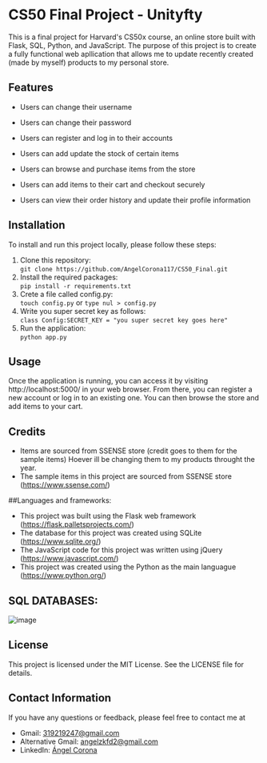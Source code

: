 # CS50 Final Project -  Unityfty

This is a final project for Harvard's CS50x course, an online store built with Flask, SQL, Python, and JavaScript. The purpose of this project is to create a fully functional web apllication that allows me to update recently created (made by myself) products to my personal store.

## Features


- Users can change their username
- Users can change their password
- Users can register and log in to their accounts
- Users can add update the stock of certain items
- Users can browse and purchase items from the store
- Users can add items to their cart and checkout securely

- Users can view their order history and update their profile information

## Installation

To install and run this project locally, please follow these steps:

1. Clone this repository: <br> `git clone https://github.com/AngelCorona117/CS50_Final.git`
2. Install the required packages: <br> `pip install -r requirements.txt`
3. Crete a file called config.py: <br>`touch config.py` or  `type nul > config.py`
4. Write you super secret key as follows: <br> `class Config:SECRET_KEY = "you super secret key goes here"`
5. Run the application: <br> `python app.py`

## Usage

Once the application is running, you can access it by visiting http://localhost:5000/ in your web browser. From there, you can register a new account or log in to an existing one. You can then browse the store and add items to your cart. 

## Credits
- Items are sourced from SSENSE store (credit goes to them for the sample items) Hoever ill be changing them to my products throught the year.
- The sample items in this project are sourced from SSENSE store (https://www.ssense.com/)


##Languages and frameworks:
- This project was built using the Flask web framework (https://flask.palletsprojects.com/)
- The database for this project was created using SQLite (https://www.sqlite.org/)
- The JavaScript code for this project was written using jQuery (https://www.javascript.com/)
- This project was created using the Python as the main languague  (https://www.python.org/)

## SQL DATABASES:
![image](https://user-images.githubusercontent.com/114787259/233714123-2002056e-b4bd-46bb-849d-341bcf14fef8.png)

## License

This project is licensed under the MIT License. See the LICENSE file for details.

## Contact Information

If you have any questions or feedback, please feel free to contact me at

- Gmail: [319219247@gmail.com](mailto:319219247@gmail.com)
- Alternative Gmail: [angelzkfd2@gmail.com](mailto:angelzkfd2@gmail.com)
- LinkedIn: [Ángel Corona](https://www.linkedin.com/in/%C3%A1ngel-corona-62b924268/)

